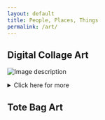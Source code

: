 ```yaml
---
layout: default
title: People, Places, Things
permalink: /art/
---
```

## Digital Collage Art
![Image description](/images/img1.jpg)
<details>
  <summary>Click here for more</summary>

<img src="/images/img1.jpg" alt=" " style="width:500px;height:600px;">
<img src="/images/img3.jpg" alt=" " style="width:500px;height:600px;">
<img src="/images/img4.jpg" alt=" " style="width:500px;height:600px;">
<img src="/images/img5.jpg" alt=" " style="width:500px;height:600px;">


</details>


## Tote Bag Art
